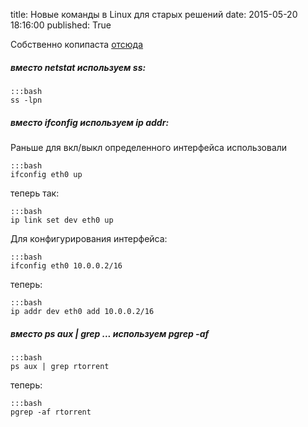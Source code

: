 title: Новые команды в Linux для старых решений
date: 2015-05-20 18:16:00
published: True

Собственно копипаста [отсюда](http://bneijt.nl/blog/post/new-linux-commands-for-old-habbits/)

##### вместо *netstat* используем *ss*:

    :::bash
    ss -lpn

##### вместо *ifconfig* используем *ip addr*:

Раньше для вкл/выкл определенного интерфейса использовали

    :::bash
    ifconfig eth0 up

теперь так:

    :::bash
    ip link set dev eth0 up

Для конфигурирования интерфейса:

    :::bash
    ifconfig eth0 10.0.0.2/16

теперь:

    :::bash
	ip addr dev eth0 add 10.0.0.2/16

##### вместо *ps aux | grep ...* используем *pgrep -af*

	:::bash
	ps aux | grep rtorrent

теперь:

	:::bash
	pgrep -af rtorrent
